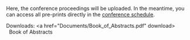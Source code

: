Here, the conference proceedings will be uploaded.
In the meantime, you can access all pre-prints directly in the [conference schedule](https://www.conftool.com/modelica2023/sessions.php).

Downloads:
<a href="Documents/Book_of_Abstracts.pdf" download>  
  Book of Abstracts 
</a>